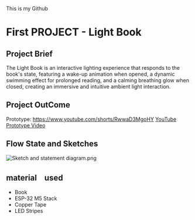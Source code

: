 This is my Github
# First PROJECT - Light Book

## Project Brief

The Light Book is an interactive lighting experience that responds to the book's state, featuring a wake-up animation when opened, a dynamic swimming effect for prolonged reading, and a calming breathing glow when closed, creating an immersive and intuitive ambient light interaction.

## Project OutCome
Prototype: https://www.youtube.com/shorts/RwwaD3MgoHY
[YouTube Prototype Video](https://www.youtube.com/shorts/RwwaD3MgoHY)

## Flow State and Sketches
![Sketch and statement diagram.png](https://github.com/ela1na/SP25-IXD-256/blob/main/Sketch%20and%20statement%20diagram.png?raw=true)

## material　used

* Book
* ESP-32 M5 Stack
* Copper Tape
* LED Stripes


##
